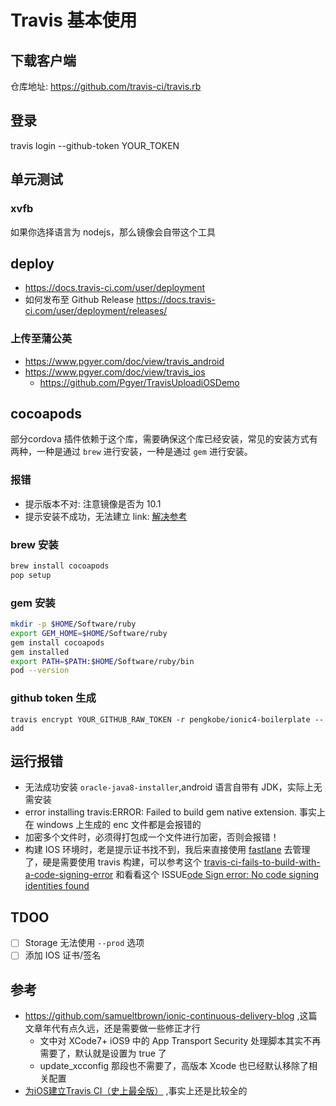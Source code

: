 # Travis 基本使用

## 下载客户端

仓库地址: https://github.com/travis-ci/travis.rb

## 登录

travis login --github-token YOUR_TOKEN

## 单元测试

### xvfb

如果你选择语言为 nodejs，那么镜像会自带这个工具

## deploy

- https://docs.travis-ci.com/user/deployment
- 如何发布至 Github Release https://docs.travis-ci.com/user/deployment/releases/

### 上传至蒲公英

- https://www.pgyer.com/doc/view/travis_android
- https://www.pgyer.com/doc/view/travis_ios
  - https://github.com/Pgyer/TravisUploadiOSDemo

## cocoapods

部分cordova 插件依赖于这个库，需要确保这个库已经安装，常见的安装方式有两种，一种是通过 `brew` 进行安装，一种是通过 `gem` 进行安装。

### 报错

- 提示版本不对: 注意镜像是否为 10.1
- 提示安装不成功，无法建立 link: [解决参考](https://stackoverflow.com/questions/37904588/cocoapods-not-installing/48335801#48335801)

### brew 安装

```bash
brew install cocoapods
pop setup
```

### gem 安装

```bash
mkdir -p $HOME/Software/ruby
export GEM_HOME=$HOME/Software/ruby
gem install cocoapods
gem installed
export PATH=$PATH:$HOME/Software/ruby/bin
pod --version
```

### github token 生成

`travis encrypt YOUR_GITHUB_RAW_TOKEN -r pengkobe/ionic4-boilerplate --add`

## 运行报错

- 无法成功安装 `oracle-java8-installer`,android 语言自带有 JDK，实际上无需安装
- error installing travis:ERROR: Failed to build gem native extension. 事实上在 windows 上生成的 enc 文件都是会报错的
- 加密多个文件时，必须得打包成一个文件进行加密，否则会报错！
- 构建 IOS 环境时，老是提示证书找不到，我后来直接使用 [fastlane](https://fastlane.tools/) 去管理了，硬是需要使用 travis 构建，可以参考这个 [travis-ci-fails-to-build-with-a-code-signing-error](https://stackoverflow.com/questions/27671854/travis-ci-fails-to-build-with-a-code-signing-error?rq=1) 和看看这个 ISSUE[ode Sign error: No code signing identities found](https://github.com/travis-ci/travis-ci/issues/3072)

## TDOO

- [ ] Storage 无法使用 `--prod` 选项
- [ ] 添加 IOS 证书/签名

## 参考

* https://github.com/samueltbrown/ionic-continuous-delivery-blog ,这篇文章年代有点久远，还是需要做一些修正才行
  - 文中对 XCode7+ iOS9 中的 App Transport Security 处理脚本其实不再需要了，默认就是设置为 true 了
  - update_xcconfig 那段也不需要了，高版本 Xcode 也已经默认移除了相关配置
* [为iOS建立Travis CI（史上最全版）](https://blog.csdn.net/qq_30817073/article/details/51719473) ,事实上还是比较全的
